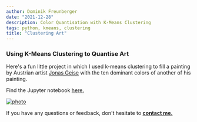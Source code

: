 ```yaml
---
author: Dominik Freunberger
date: "2021-12-28"
description: Color Quantisation with K-Means Clustering
tags: python, kmeans, clustering
title: "Clustering Art"
---
```


### Using K-Means Clustering to Quantise Art

Here's a fun little project in which I used k-means clustering to fill a painting by Austrian artist [Jonas Geise](https://www.galerievonier.com/artists/jonas-geise/) with the ten dominant colors of another of his painting.

Find the Jupyter notebook [here.](https://github.com/dmnkfr/art_cluster/blob/main/art_cluster.ipynb)

[![photo](/projects/images/jonas_quantised.png)](https://github.com/dmnkfr/art_cluster/blob/main/art_cluster.ipynb)

If you have any questions or feedback, don't hesitate to [__contact me.__](https://dmnkfr.netlify.app/)
